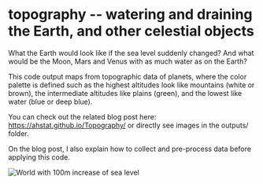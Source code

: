 # topography -- watering and draining the Earth, and other celestial objects

What the Earth would look like if the sea level suddenly changed?
And what would be the Moon, Mars and Venus with as much water as on the Earth?

This code output maps from topographic data of planets, where the color palette 
is defined such as the highest altitudes look like mountains (white or brown),
the intermediate altitudes like plains (green), and the lowest like water 
(blue or deep blue).

You can check out the related blog post here: https://ahstat.github.io/Topography/
or directly see images in the outputs/ folder.

On the blog post, I also explain how to collect and pre-process data before
applying this code.

![World with 100m increase of sea level]({{site.baseurl}}/outputs/world/outputs1920/world100.png) 



